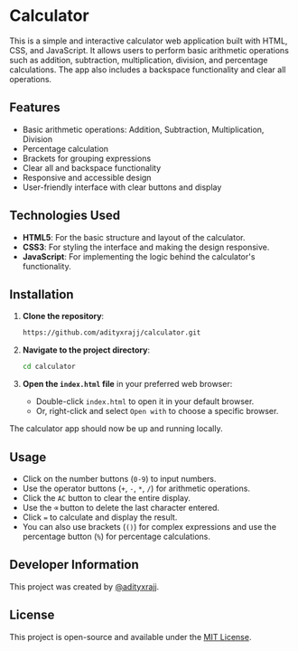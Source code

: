 # Calculator

This is a simple and interactive calculator web application built with HTML, CSS, and JavaScript. It allows users to perform basic arithmetic operations such as addition, subtraction, multiplication, division, and percentage calculations. The app also includes a backspace functionality and clear all operations.

## Features

- Basic arithmetic operations: Addition, Subtraction, Multiplication, Division
- Percentage calculation
- Brackets for grouping expressions
- Clear all and backspace functionality
- Responsive and accessible design
- User-friendly interface with clear buttons and display

## Technologies Used

- **HTML5**: For the basic structure and layout of the calculator.
- **CSS3**: For styling the interface and making the design responsive.
- **JavaScript**: For implementing the logic behind the calculator's functionality.

## Installation

1. **Clone the repository**:
   ```bash
   https://github.com/adityxrajj/calculator.git
   ```

2. **Navigate to the project directory**:
   ```bash
   cd calculator
   ```

3. **Open the `index.html` file** in your preferred web browser:
   - Double-click `index.html` to open it in your default browser.
   - Or, right-click and select `Open with` to choose a specific browser.

The calculator app should now be up and running locally.

## Usage

- Click on the number buttons (`0-9`) to input numbers.
- Use the operator buttons (`+`, `-`, `*`, `/`) for arithmetic operations.
- Click the `AC` button to clear the entire display.
- Use the `⌫` button to delete the last character entered.
- Click `=` to calculate and display the result.
- You can also use brackets (`()`) for complex expressions and use the percentage button (`%`) for percentage calculations.

## Developer Information

This project was created by [@adityxrajj](https://github.com/adityxrajj).

## License

This project is open-source and available under the [MIT License](LICENSE).

